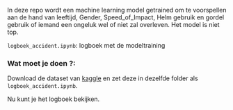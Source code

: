 In deze repo wordt een machine learning model getrained om te voorspellen aan de hand van leeftijd, Gender, Speed_of_Impact, Helm gebruik en gordel gebruik of iemand een ongeluk wel of niet zal overleven. Het model is niet top.


`logboek_accident.ipynb`: logboek met de modeltraining

### Wat moet je doen ?:
Download de dataset van [kaggle](https://www.kaggle.com/datasets/himelsarder/road-accident-survival-dataset) en zet deze in dezelfde folder als `logboek_accident.ipynb`.

Nu kunt je het logboek bekijken.
